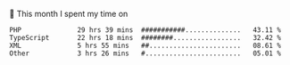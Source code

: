 📅 This month I spent my time on

<!--START_SECTION:waka-->

```text
PHP              29 hrs 39 mins  ###########..............   43.11 %
TypeScript       22 hrs 18 mins  ########.................   32.42 %
XML              5 hrs 55 mins   ##.......................   08.61 %
Other            3 hrs 26 mins   #........................   05.01 %
```

<!--END_SECTION:waka-->
